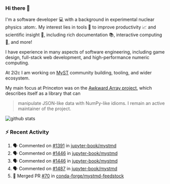 ### Hi there 👋 

I'm a software developer 💻 with a background in experimental nuclear physics :atom:. My interest lies in tools :wrench: to improve productivity :chart_with_upwards_trend: and scientific insight :telescope:, including rich documentation 📚, interactive computing 🧮, and more! 

I have experience in many aspects of software engineering, including game design, full-stack web development, and high-performance numeric computing. 

At 2i2c I am working on [MyST](https://github.com/jupyter-book/mystmd) community building, tooling, and wider ecosystem. 

My main focus at Princeton was on the [Awkward Array project](awkward-array.org/), which describes itself as a library that can 
> manipulate JSON-like data with NumPy-like idioms. I remain an active maintainer of the project. 

![github stats](https://github-readme-stats.vercel.app/api?username=agoose77&show_icons=true&hide_rank=true&hide_title=true&bg_color=30,e76445,904e95&text_color=efe3ec&icon_color=efe3ec)
<!--
**agoose77/agoose77** is a ✨ _special_ ✨ repository because its `README.md` (this file) appears on your GitHub profile.

Here are some ideas to get you started:

- 🔭 I’m currently working on ...
- 🌱 I’m currently learning ...
- 👯 I’m looking to collaborate on ...
- 🤔 I’m looking for help with ...
- 💬 Ask me about ...
- 📫 How to reach me: ...
- 😄 Pronouns: ...
- ⚡ Fun fact: ...
-->

### :zap: Recent Activity

<!--START_SECTION:activity-->
1. 🗣 Commented on [#1391](https://github.com/jupyter-book/mystmd/pull/1391#issuecomment-2307112604) in [jupyter-book/mystmd](https://github.com/jupyter-book/mystmd)
2. 🗣 Commented on [#1446](https://github.com/jupyter-book/mystmd/pull/1446#issuecomment-2307110192) in [jupyter-book/mystmd](https://github.com/jupyter-book/mystmd)
3. 🗣 Commented on [#1446](https://github.com/jupyter-book/mystmd/pull/1446#issuecomment-2307107217) in [jupyter-book/mystmd](https://github.com/jupyter-book/mystmd)
4. 🗣 Commented on [#1487](https://github.com/jupyter-book/mystmd/pull/1487#issuecomment-2307072112) in [jupyter-book/mystmd](https://github.com/jupyter-book/mystmd)
5. 🎉 Merged PR [#70](https://github.com/conda-forge/mystmd-feedstock/pull/70) in [conda-forge/mystmd-feedstock](https://github.com/conda-forge/mystmd-feedstock)
<!--END_SECTION:activity-->
